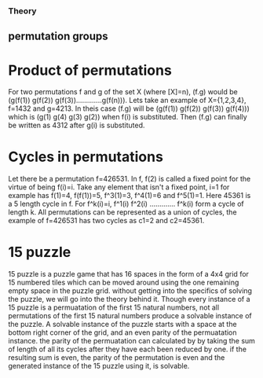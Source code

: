 ### Theory

## permutation groups

# Product of permutations

For two permutations f and g of the set X (where [X]=n), (f.g) would be (g(f(1)) g(f(2)) g(f(3)).............g(f(n))).
Lets take an example of X={1,2,3,4}, f=1432 and g=4213. In theis case (f.g) will be (g(f(1)) g(f(2)) g(f(3)) g(f(4))) which is (g(1)    g(4) g(3) g(2)) when f(i) is substituted. Then (f.g) can finally be written as 4312 after g(i) is substituted.

# Cycles in permutations

Let there be a permutation f=426531. In f, f(2) is called a fixed point for the virtue of being f(i)=i. Take any element that isn't a fixed point, i=1 for example has f(1)=4, f(f(1))=5, f^3(1)=3, f^4(1)=6 and f^5(1)=1. Here 45361 is a 5 length cycle in f. For f^k(i)=i, f^1(i) f^2(i) ............. f^k(i) form a cycle of length k. 
All permutations can be represented as a union of cycles, the example of f=426531 has two cycles as c1=2 and c2=45361.

# 15 puzzle

15 puzzle is a puzzle game that has 16 spaces in the form of a 4x4 grid for 15 numbered tiles which can be moved around using the one remaining empty space in the puzzle grid. without getting into the specifics of solving the puzzle, we will go into the theory behind it. Though every instance of a 15 puzzle is a permuatation of the first 15 natural numbers, not all permutations of the first 15 natural numbers produce a solvable instance of the puzzle.
A solvable instance of the puzzle starts with a space at the bottom right corner of the grid, and an even parity of the permuatation instance. the parity of the permuatation can calculated by by taking the sum of length of all its cycles after they have each been reduced by one. if the resulting sum is even, the parity of the permutation is even and the generated instance of the 15 puzzle using it, is solvable.